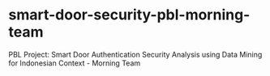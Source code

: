 # smart-door-security-pbl-morning-team
PBL Project: Smart Door Authentication Security Analysis using Data Mining for Indonesian Context - Morning Team
